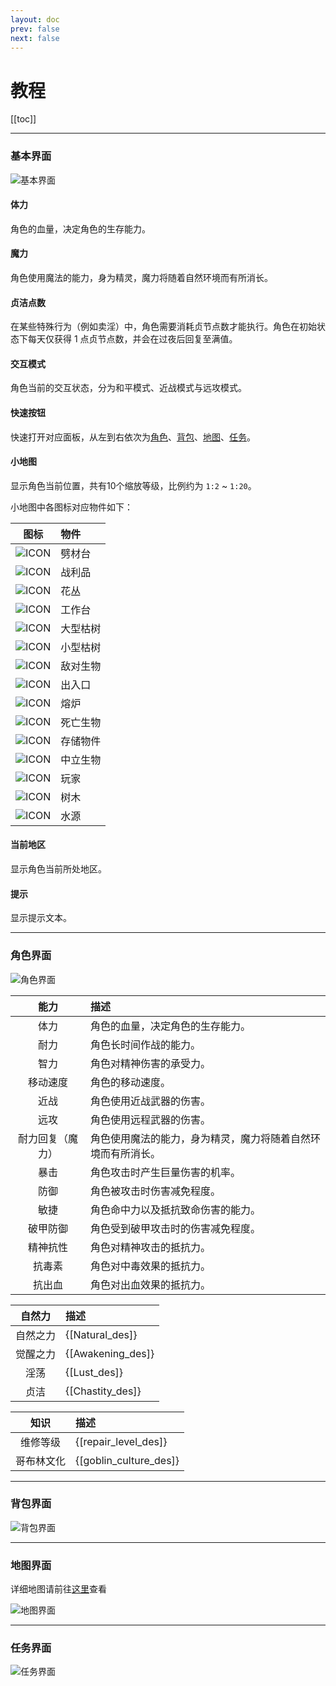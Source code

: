 ```yaml
---
layout: doc
prev: false
next: false
---
```


# 教程

[[toc]]

---

### 基本界面

![基本界面](/img/tutorial/8fa1cd5c98911955.png)

#### 体力

角色的血量，决定角色的生存能力。

#### 魔力

角色使用魔法的能力，身为精灵，魔力将随着自然环境而有所消长。

#### 贞洁点数

在某些特殊行为（例如卖淫）中，角色需要消耗贞节点数才能执行。角色在初始状态下每天仅获得 1 点贞节点数，并会在过夜后回复至满值。

#### 交互模式

角色当前的交互状态，分为和平模式、近战模式与远攻模式。

#### 快速按钮

快速打开对应面板，从左到右依次为[角色](#角色界面)、[背包](#背包界面)、[地图](#地图界面)、[任务](#任务界面)。

#### 小地图

显示角色当前位置，共有10个缩放等级，比例约为 `1:2` ~ `1:20`。

小地图中各图标对应物件如下：

| 图标 | 物件 |
| :-: | :-- |
| ![ICON](/img/icon/6c8675bf71d59713.png) | 劈材台 |
| ![ICON](/img/icon/0de328ec573e5fb2.png) | 战利品 |
| ![ICON](/img/icon/aa398114134edf59.png) | 花丛 |
| ![ICON](/img/icon/0c7f1bd69694072a.png) | 工作台 |
| ![ICON](/img/icon/0dff9121111d8639.png) | 大型枯树 |
| ![ICON](/img/icon/5df1dec2ec47b37b.png) | 小型枯树 |
| ![ICON](/img/icon/b28049e80f64da03.png) | 敌对生物 |
| ![ICON](/img/icon/eddc56570898873c.png) | 出入口 |
| ![ICON](/img/icon/c46a9da2472eb584.png) | 熔炉 |
| ![ICON](/img/icon/3898a51a961985b8.png) | 死亡生物 |
| ![ICON](/img/icon/1c2ca31446a7fb96.png) | 存储物件 |
| ![ICON](/img/icon/4c06fd02cab1ac29.png) | 中立生物 |
| ![ICON](/img/icon/7d7dcb7fb1319133.png) | 玩家 |
| ![ICON](/img/icon/bfccff90504d2e6a.png) | 树木 |
| ![ICON](/img/icon/41e06af7dccc3382.png) | 水源 |

#### 当前地区

显示角色当前所处地区。

#### 提示

显示提示文本。

---

### 角色界面

![角色界面](/img/tutorial/93684a959d3367fa.png)

| 能力 | 描述 |
| :-: | :-- |
| 体力 | 角色的血量，决定角色的生存能力。 |
| 耐力 | 角色长时间作战的能力。 |
| 智力 | 角色对精神伤害的承受力。 |
| 移动速度 | 角色的移动速度。 |
| 近战 | 角色使用近战武器的伤害。 |
| 远攻 | 角色使用远程武器的伤害。 |
| 耐力回复（魔力） | 角色使用魔法的能力，身为精灵，魔力将随着自然环境而有所消长。 |
| 暴击 | 角色攻击时产生巨量伤害的机率。 |
| 防御 | 角色被攻击时伤害减免程度。 |
| 敏捷 | 角色命中力以及抵抗致命伤害的能力。 |
| 破甲防御 | 角色受到破甲攻击时的伤害减免程度。 |
| 精神抗性 | 角色对精神攻击的抵抗力。 |
| 抗毒素 | 角色对中毒效果的抵抗力。 |
| 抗出血 | 角色对出血效果的抵抗力。 |

| 自然力 | 描述 |
| :-: | :-- |
| 自然之力 | \{\[Natural_des\]\} |
| 觉醒之力 | \{\[Awakening_des\]\} |
| 淫荡 | \{\[Lust_des\]\} |
| 贞洁 | \{\[Chastity_des\]\} |

| 知识 | 描述 |
| :-: | :-- |
| 维修等级 | \{\[repair_level_des\]\} |
| 哥布林文化 | \{\[goblin_culture_des\]\} |

---

### 背包界面

![背包界面](/img/tutorial/42a446e2a3062c4f.png)

---

### 地图界面

详细地图请前往[这里](/chs/region/)查看

![地图界面](/img/tutorial/9dc97ba869d805a6.png)

---

### 任务界面

![任务界面](/img/tutorial/462b71e8c684a8a7.png)

<style module>
  .img {width: auto; height: auto; margin: 0 auto}
  .th {min-width: 64px}
</style>
